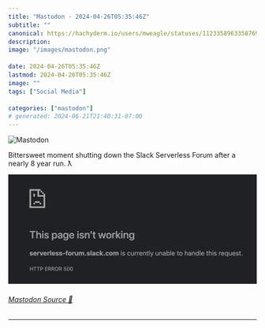 ```yaml
---
title: "Mastodon - 2024-04-26T05:35:46Z"
subtitle: ""
canonical: https://hachyderm.io/users/mweagle/statuses/112335896335876934
description:
image: "/images/mastodon.png"

date: 2024-04-26T05:35:46Z
lastmod: 2024-04-26T05:35:46Z
image: ""
tags: ["Social Media"]

categories: ["mastodon"]
# generated: 2024-06-21T21:40:31-07:00
---
```

![Mastodon](/images/mastodon.png)

<p>Bittersweet moment shutting down the Slack Serverless Forum after a nearly 8 year run.  ƛ</p>

![](70f316e9dadf3306.png)

###### [Mastodon Source 🐘](https://hachyderm.io/@mweagle/112335896335876934)

___
